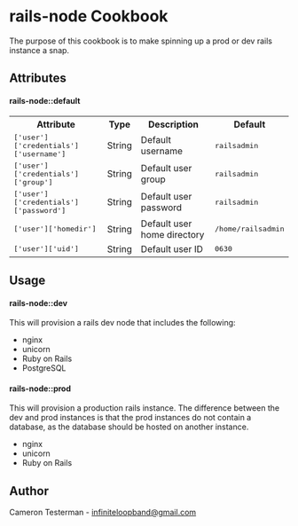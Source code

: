 rails-node Cookbook
===================
The purpose of this cookbook is to make spinning up a prod or dev rails instance a snap.


Attributes
----------

#### rails-node::default
<table>
  <tr>
    <th>Attribute</th>
    <th>Type</th>
    <th>Description</th>
    <th>Default</th>
  </tr>
  <tr>
    <td><tt>['user']['credentials']['username']</tt></td>
    <td>String</td>
    <td>Default username</td>
    <td><tt>railsadmin</tt></td>
  </tr>
  <tr>
    <td><tt>['user']['credentials']['group']</tt></td>
    <td>String</td>
    <td>Default user group</td>
    <td><tt>railsadmin</tt></td>
  </tr>
  <tr>
    <td><tt>['user']['credentials']['password']</tt></td>
    <td>String</td>
    <td>Default user password</td>
    <td><tt>railsadmin</tt></td>
  </tr>
  <tr>
    <td><tt>['user']['homedir']</tt></td>
    <td>String</td>
    <td>Default user home directory</td>
    <td><tt>/home/railsadmin</tt></td>
  </tr>
  <tr>
    <td><tt>['user']['uid']</tt></td>
    <td>String</td>
    <td>Default user ID</td>
    <td><tt>0630</tt></td>
  </tr>
</table>

Usage
-----
#### rails-node::dev
This will provision a rails dev node that includes the following:

* nginx
* unicorn
* Ruby on Rails
* PostgreSQL

#### rails-node::prod
This will provision a production rails instance. The difference between the dev and prod instances is that the prod instances do not contain a database, as the database should be hosted on another instance.

* nginx
* unicorn
* Ruby on Rails


Author
-------------------
Cameron Testerman - infiniteloopband@gmail.com
